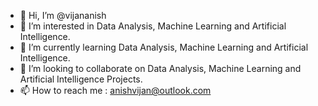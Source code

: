 - 👋 Hi, I’m @vijananish
- 👀 I’m interested in Data Analysis, Machine Learning and Artificial Intelligence.
- 🌱 I’m currently learning Data Analysis, Machine Learning and Artificial Intelligence.
- 💞️ I’m looking to collaborate on Data Analysis, Machine Learning and Artificial Intelligence Projects.
- 📫 How to reach me : anishvijan@outlook.com

<!---
vijananish/vijananish is a ✨ special ✨ repository because its `README.md` (this file) appears on your GitHub profile.
You can click the Preview link to take a look at your changes.
--->
